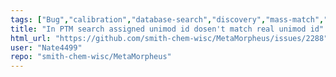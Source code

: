 ```yaml
---
tags: ["Bug","calibration","database-search","discovery","mass-match","proteome","proteomics-database-search","ptm","spectra","uniprot"]
title: "In PTM search assigned unimod id dosen't match real unimod id"
html_url: "https://github.com/smith-chem-wisc/MetaMorpheus/issues/2288"
user: "Nate4499"
repo: "smith-chem-wisc/MetaMorpheus"
---
```


